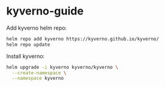 # kyverno-guide

Add kyverno helm repo:
```bash
helm repo add kyverno https://kyverno.github.io/kyverno/
helm repo update
```

Install kyverno:
```bash
helm upgrade -i kyverno kyverno/kyverno \
  --create-namespace \
  --namespace kyverno
```
